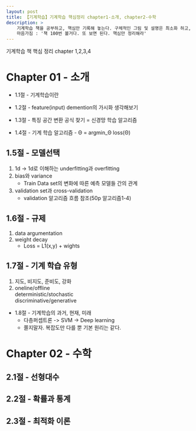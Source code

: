 ```yaml
---
layout: post
title: 【기계학습】기계학습 핵심정리 chapter1-소개, chapter2-수학
description: >
    기계학습 책을 공부하고, 핵심만 기록해 놓는다. 구체적인 그림 및 설명은 최소화 하고, 꼭 필요한 설명은 1줄 이내로 적는다. 
    마음가짐 : '책 100번 볼거다. 또 보면 된다. 핵심만 정리해라'
---
```


기계학습 책 핵심 정리 chapter 1,2,3,4

# Chapter 01 - 소개

- 1.1절 - 기계학습이란

- 1.2절 - feature(input) demention의 가시화 생각해보기

- 1.3절 - 특징 공간 변환 공식 찾기 = 신경망 학습 알고리즘

- 1.4절 - 기계 학습 알고리즘 - Θ = argmin_Θ loss(Θ)

## 1.5절 - 모델선택
1. 1d -> 1d로 이해하는 underfitting과 overfitting
2. bias와 variance   
    - Train Data set의 변화에 따른 예측 모델들 간의 관계
3. validation set과 cross-validation
    - validation 알고리즘 흐름 참조(50p 알고리즘1-4)

## 1.6절 - 규제
1. data argumentation
2. weight decay 
    - Loss = L1(x,y) + wights

## 1.7절 - 기계 학습 유형
1. 지도, 비지도, 준비도, 강화
2. oneline/offline  
    deterministic/stochastic  
    discriminative/generative  

- 1.8절 - 기계학습의 과거, 현재, 미래
    - 다층퍼셉트론 -> SVM -> Deep learning
    - 쫄지말자. 복잡도만 다를 뿐 기본 원리는 같다. 

# Chapter 02 - 수학
## 2.1절 - 선형대수
## 2.2절 - 확률과 통계
## 2.3절 - 최적화 이론


